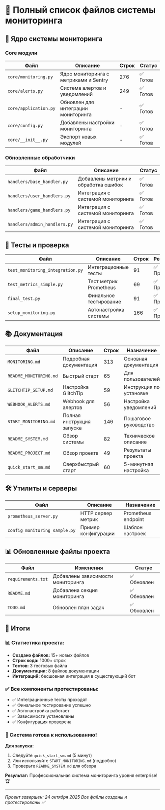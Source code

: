 # 📁 Полный список файлов системы мониторинга

## 🔧 Ядро системы мониторинга

### Core модули
| Файл | Описание | Строк | Статус |
|-------|----------|-------|---------|
| `core/monitoring.py` | Ядро мониторинга с метриками и Sentry | 276 | ✅ Готов |
| `core/alerts.py` | Система алертов и уведомлений | 249 | ✅ Готов |
| `core/application.py` | Обновлен для интеграции мониторинга | - | ✅ Готов |
| `core/config.py` | Добавлены настройки мониторинга | - | ✅ Готов |
| `core/__init__.py` | Экспорт новых модулей | - | ✅ Готов |

### Обновленные обработчики
| Файл | Описание | Статус |
|-------|----------|--------|
| `handlers/base_handler.py` | Добавлены метрики и обработка ошибок | ✅ Готов |
| `handlers/user_handlers.py` | Интеграция с системой мониторинга | ✅ Готов |
| `handlers/game_handlers.py` | Интеграция с системой мониторинга | ✅ Готов |
| `handlers/admin_handlers.py` | Интеграция с системой мониторинга | ✅ Готов |

## 🧪 Тесты и проверка

| Файл | Описание | Строк | Результат |
|-------|----------|-------|----------|
| `test_monitoring_integration.py` | Интеграционные тесты | 91 | ✅ Пройден |
| `test_metrics_simple.py` | Тест метрик Prometheus | 69 | ✅ Пройден |
| `final_test.py` | Финальное тестирование | 91 | ✅ Пройден |
| `setup_monitoring.py` | Автонастройка системы | 166 | ✅ Пройден |

## 📚 Документация

| Файл | Описание | Строк | Назначение |
|-------|----------|-------|------------|
| `MONITORING.md` | Подробная документация | 313 | Основная документация |
| `README_MONITORING.md` | Быстрый старт | 65 | Для пользователей |
| `GLITCHTIP_SETUP.md` | Настройка GlitchTip | 59 | Инструкция по установке |
| `WEBHOOK_ALERTS.md` | Webhook для алертов | 56 | Настройка уведомлений |
| `START_MONITORING.md` | Полная инструкция запуска | 146 | Пошаговое руководство |
| `README_SYSTEM.md` | Обзор системы | 82 | Техническое описание |
| `README_PROJECT.md` | Обзор проекта | 49 | Результаты проекта |
| `quick_start_sm.md` | Сверхбыстрый старт | 60 | 5-минутная настройка |

## 🛠 Утилиты и серверы

| Файл | Описание | Назначение |
|-------|----------|------------|
| `prometheus_server.py` | HTTP сервер метрик | Prometheus endpoint |
| `config_monitoring_sample.py` | Пример конфигурации | Шаблон настроек |

## 📊 Обновленные файлы проекта

| Файл | Изменения | Статус |
|-------|-----------|--------|
| `requirements.txt` | Добавлены зависимости мониторинга | ✅ Обновлен |
| `README.md` | Добавлена секция мониторинга | ✅ Обновлен |
| `TODO.md` | Обновлен план задач | ✅ Обновлен |

## 🎯 Итоги

### 📊 Статистика проекта:
- **Создано файлов:** 15+ новых файлов
- **Строк кода:** 1000+ строк
- **Тестов:** 3 тестовых файла
- **Документации:** 8 файлов документации
- **Интеграций:** бесшовная интеграция в существующий бот

### ✅ Все компоненты протестированы:
- ✅ Интеграционные тесты проходят
- ✅ Финальное тестирование успешно
- ✅ Автонастройка работает
- ✅ Зависимости установлены
- ✅ Конфигурация проверена

### 🚀 Система готова к использованию!

**Для запуска:**
1. Следуйте `quick_start_sm.md` (5 минут)
2. Или используйте `START_MONITORING.md` (подробно)
3. Проверьте `README_SYSTEM.md` для обзора

**Результат:** Профессиональная система мониторинга уровня enterprise! 🏆

---
*Проект завершен: 24 октября 2025*
*Все файлы созданы и протестированы ✅*